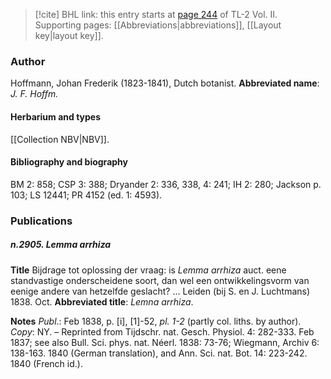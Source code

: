> [!cite] BHL link: this entry starts at [page 244](https://www.biodiversitylibrary.org/page/33068486) of TL-2 Vol. II.
> Supporting pages: [[Abbreviations|abbreviations]], [[Layout key|layout key]].

### Author

Hoffmann, Johan Frederik (1823-1841), Dutch botanist. 
**Abbreviated name**: *J. F. Hoffm.*

#### Herbarium and types

[[Collection NBV|NBV]].

#### Bibliography and biography

BM 2: 858; CSP 3: 388; Dryander 2: 336, 338, 4: 241; IH 2: 280; Jackson p. 103; LS 12441; PR 4152 (ed. 1: 4593).

### Publications

##### n.2905. Lemma arrhiza

**Title**
Bijdrage tot oplossing der vraag: is *Lemma arrhiza* auct. eene standvastige onderscheidene soort, dan wel een ontwikkelingsvorm van eenige andere van hetzelfde geslacht? ... Leiden (bij S. en J. Luchtmans) 1838. Oct.
**Abbreviated title**: *Lemna arrhiza*.

**Notes**
*Publ*.: Feb 1838, p. \[i\], \[1\]-52, *pl. 1-2* (partly col. liths. by author). *Copy*: NY. – Reprinted from Tijdschr. nat. Gesch. Physiol. 4: 282-333. Feb 1837; see also Bull. Sci. phys. nat. Néerl. 1838: 73-76; Wiegmann, Archiv 6: 138-163. 1840 (German translation), and Ann. Sci. nat. Bot. 14: 223-242. 1840 (French id.).

